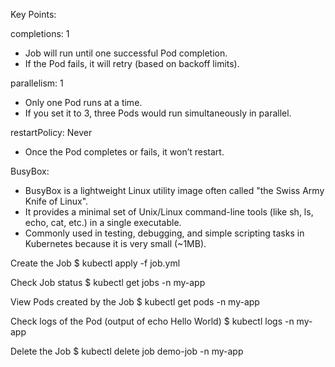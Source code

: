 
Key Points:

completions: 1
* Job will run until one successful Pod completion.
* If the Pod fails, it will retry (based on backoff limits).

parallelism: 1
* Only one Pod runs at a time.
* If you set it to 3, three Pods would run simultaneously in parallel.

restartPolicy: Never
* Once the Pod completes or fails, it won’t restart.

BusyBox:

* BusyBox is a lightweight Linux utility image often called "the Swiss Army Knife of Linux".
* It provides a minimal set of Unix/Linux command-line tools (like sh, ls, echo, cat, etc.) in a single executable.
* Commonly used in testing, debugging, and simple scripting tasks in Kubernetes because it is very small (~1MB).



 Create the Job
$ kubectl apply -f job.yml

Check Job status
$ kubectl get jobs -n my-app

View Pods created by the Job
$ kubectl get pods -n my-app

Check logs of the Pod (output of echo Hello World)
$ kubectl logs <pod-name> -n my-app

Delete the Job
$ kubectl delete job demo-job -n my-app
